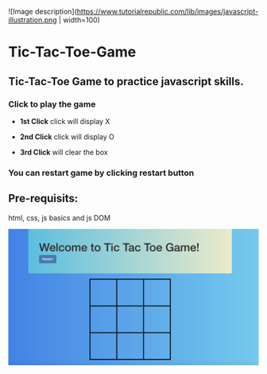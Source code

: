 ![Image description](https://www.tutorialrepublic.com/lib/images/javascript-illustration.png | width=100)

# Tic-Tac-Toe-Game
## Tic-Tac-Toe Game to practice javascript skills. 

### Click to play the game
* **1st Click** click will display X

* **2nd Click** click will display O

* **3rd Click** will clear the box

### You can restart game by clicking **restart** button

## Pre-requisits:

html, css, js basics and js DOM

![Image description](https://github.com/jiteshvatsa/Tic-Tac_Game/blob/master/Screen%20Shot%202019-01-07%20at%203.33.22%20PM.png)
      
